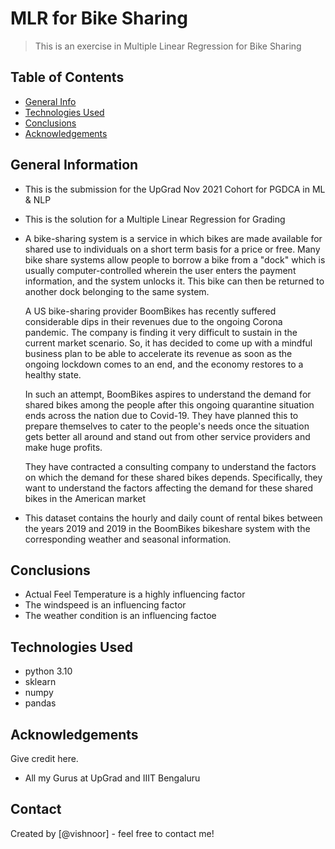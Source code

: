 # MLR for Bike Sharing
> This is an exercise in Multiple Linear Regression for Bike Sharing


## Table of Contents
* [General Info](#general-information)
* [Technologies Used](#technologies-used)
* [Conclusions](#conclusions)
* [Acknowledgements](#acknowledgements)

## General Information
- This is the submission for the UpGrad Nov 2021 Cohort for PGDCA in ML & NLP

- This is the solution for a Multiple Linear Regression for Grading

- A bike-sharing system is a service in which bikes are made available for shared use to individuals on a short term basis for a price or free. Many bike share systems allow people to borrow a bike from a "dock" which is usually computer-controlled wherein the user enters the payment information, and the system unlocks it. This bike can then be returned to another dock belonging to the same system.

  A US bike-sharing provider BoomBikes has recently suffered considerable dips in their revenues due to the ongoing Corona pandemic. The company is finding it very difficult to sustain in the current market scenario. So, it has decided to come up with a mindful business plan to be able to accelerate its revenue as soon as the ongoing lockdown comes to an end, and the economy restores to a healthy state.

  In such an attempt, BoomBikes aspires to understand the demand for shared bikes among the people after this ongoing quarantine situation ends across the nation due to Covid-19. They have planned this to prepare themselves to cater to the people's needs once the situation gets better all around and stand out from other service providers and make huge profits.

  They have contracted a consulting company to understand the factors on which the demand for these shared bikes depends. Specifically, they want to understand the factors affecting the demand for these shared bikes in the American market

- This dataset contains the hourly and daily count of rental bikes between the years 2019 and 2019 in the BoomBikes bikeshare system with the corresponding weather and seasonal information.



## Conclusions
- Actual Feel Temperature is a highly influencing factor
- The windspeed is an influencing factor
- The weather condition is an influencing factoe

  


## Technologies Used
- python 3.10
- sklearn
- numpy
- pandas

## Acknowledgements
Give credit here.
- All my Gurus at UpGrad and IIIT Bengaluru


## Contact
Created by [@vishnoor] - feel free to contact me!

